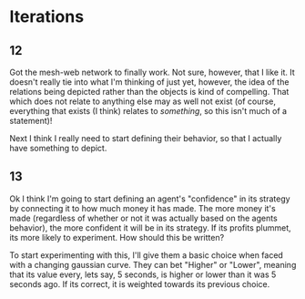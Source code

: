 # Iterations

## 12

Got the mesh-web network to finally work. Not sure, however, that I like it. It doesn't really tie into what I'm thinking of just yet, however, the idea of the relations being depicted rather than the objects is kind of compelling. That which does not relate to anything else may as well not exist (of course, everything that exists (I think) relates to _something_, so this isn't much of a statement)!

Next I think I really need to start defining their behavior, so that I actually have something to depict.

## 13

Ok I think I'm going to start defining an agent's "confidence" in its strategy by connecting it to how much money it has made. The more money it's made (regardless of whether or not it was actually based on the agents behavior), the more confident it will be in its strategy. If its profits plummet, its more likely to experiment. How should this be written?

To start experimenting with this, I'll give them a basic choice when faced with a changing gaussian curve. They can bet "Higher" or "Lower", meaning that its value every, lets say, 5 seconds, is higher or lower than it was 5 seconds ago. If its correct, it is weighted towards its previous choice.